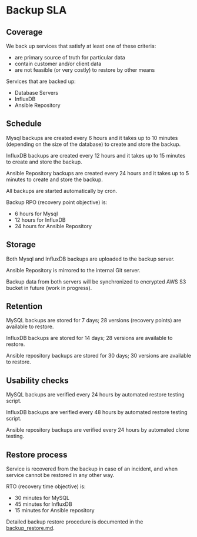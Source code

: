 # Backup SLA

## Coverage

We back up services that satisfy at least one of these criteria:
 - are primary source of truth for particular data
 - contain customer and/or client data
 - are not feasible (or very costly) to restore by other means

Services that are backed up:
 - Database Servers
 - InfluxDB
 - Ansible Repository


## Schedule

Mysql backups are created every 6 hours and it takes up to 10 minutes (depending on the size of the database) to create and store the backup.

InfluxDB backups are created every 12 hours and it takes up to 15 minutes to create and store the backup.

Ansible Repository backups are created every 24 hours and it takes up to 5 minutes to create and store the backup.

All backups are started automatically by cron.

Backup RPO (recovery point objective) is:
 - 6 hours for Mysql
 - 12 hours for InfluxDB
 - 24 hours for Ansible Repository


## Storage

Both Mysql and InfluxDB backups are uploaded to the backup server.

Ansible Repository is mirrored to the internal Git server.

Backup data from both servers will be synchronized to encrypted AWS S3 bucket in future (work in progress).


## Retention

MySQL backups are stored for 7 days; 28 versions (recovery points) are available to restore.

InfluxDB backups are stored for 14 days; 28 versions are available to restore.

Ansible repository backups are stored for 30 days; 30 versions are available to restore.

## Usability checks

MySQL backups are verified every 24 hours by automated restore testing script.

InfluxDB backups are verified every 48 hours by automated restore testing script.

Ansible repository backups are verified every 24 hours by automated clone testing.

## Restore process

Service is recovered from the backup in case of an incident, and when service cannot be restored in any other way.

RTO (recovery time objective) is:
 - 30 minutes for MySQL 
 - 45 minutes for InfluxDB
 - 15 minutes for Ansible repository

Detailed backup restore procedure is documented in the [backup_restore.md](./backup_restore.md).
